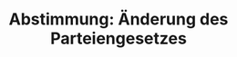 ---
abstimmung:
  abstimmung: 1
  bundestagssitzung: 40
  datum: 15. Juni 2018
  legislaturperiode: 19
categories:
- Todo
data:
- title: Abstimmungsergebnis 20180615_1-data.pdf
  url: /res/2021-btw/abstimmungsergebnisse/20180615_1-data.pdf
- title: Abstimmungsergebnis 20180615_1_xls-data.xls
  url: /res/2021-btw/abstimmungsergebnisse/20180615_1_xls-data.xls
- title: Abstimmungsergebnis 20180615_1_xls-datacsv
  url: /res/2021-btw/abstimmungsergebnisse/csv/20180615_1_xls-datacsv
ergebnis:
  AfD:
    enthaltung: 0
    gesamt: 92
    ja: 0
    nein: 81
    nichtabgegeben: 11
    ungueltig: 0
  Bündnis 90/Die Grünen:
    enthaltung: 0
    gesamt: 67
    ja: 0
    nein: 63
    nichtabgegeben: 4
    ungueltig: 0
  Die Linke:
    enthaltung: 0
    gesamt: 69
    ja: 0
    nein: 63
    nichtabgegeben: 6
    ungueltig: 0
  FDP:
    enthaltung: 0
    gesamt: 80
    ja: 0
    nein: 75
    nichtabgegeben: 5
    ungueltig: 0
  cdu/csu:
    enthaltung: 3
    gesamt: 246
    ja: 229
    nein: 1
    nichtabgegeben: 13
    ungueltig: 0
  file: 20180615_1_xls-data.xls
  fraktionslos:
    enthaltung: 0
    gesamt: 2
    ja: 0
    nein: 2
    nichtabgegeben: 0
    ungueltig: 0
  spd:
    enthaltung: 1
    gesamt: 153
    ja: 142
    nein: 0
    nichtabgegeben: 10
    ungueltig: 0
layout: abstimmung
links:
- title: Link zu bundestag.de
  url: https://www.bundestag.de/parlament/plenum/abstimmung/abstimmung?id=525
preview: 'Deutscher Bundestag


  40. Sitzung des Deutschen Bundestages

  am Freitag, 15. Juni 2018


  Endgültiges Ergebnis der Namentlichen Abstimmung Nr. 1


  Gesetzentwurf der Fraktionen der CDU/CSU und SPD

  Entwurf eines Gesetzes zur Änderung des Parteiengesetzes und anderer Gesetze

  Drs. 19/2509 und 19/2734'
tags:
- Todo
title: 'Abstimmung: Änderung des Parteiengesetzes'
---